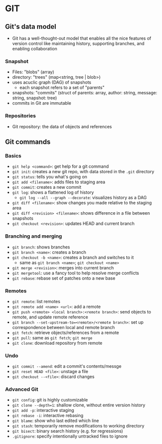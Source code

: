 # GIT

## Git's data model
- Git has a well-thought-out model that enables all the nice features of version control like maintaining history, supporting branches, and enabling collaboration

### Snapshot
- Files: "blobs" (array<byte>)
- directory: "trees" (map<string, tree | blob>)
- uses acuclic graph (DAG) of snapshots
    - each snapshot refers to a set of "parents"
- snapshots: "commits" (struct of parents: array<commit>, author: string, message: string, snapshot: tree)
- commits in Git are immutable

### Repositories
- Git repository: the data of objects and references

## Git commands

### Basics
- `git help <command>`: get help for a git command
- `git init`: creates a new git repo, with data stored in the `.git` directory
- `git status`: tells you what's going on
- `git add <filename>`: adds files to staging area
- `git commit`: creates a new commit
- `git log`: shows a flattened log of history
    - `git log --all --graph --decorate`: visualizes history as a DAG
- `git diff <filename>`: show changes you made relative to the staging area
- `git diff <revision> <filename>`: shows difference in a file between snapshots
- `git checkout <revision>`: updates HEAD and current branch

### Branching and merging
- `git branch`: shows branches
- `git branch <name>`: creates a branch
- `git checkout -b <name>`: creates a branch and switches to it
    - same as `git branch <name>`; `git checkout <name>`
- `git merge <revision>`: merges into current branch
- `git mergetool`: use a fancy tool to help resolve merge conflicts
- `git rebase`: rebase set of patches onto a new base

### Remotes
- `git remote`: list remotes
- `git remote add <name> <url>`: add a remote
- `git push <remote> <local branch>:<remote branch>`: send objects to remote, and update remote reference
- `git branch --set-upstream-to=<remote>/<remote branch>`: set up correspondence between local and remote branch
- `git fetch`: retrieve objects/references from a remote
- `git pull`: same as `git fetch`; `git merge`
- `git clone`: download repository from remote

### Undo
- `git commit --amend`: edit a commit's contents/messge
- `git reset HEAD <file>`: unstage a file
- `git checkout --<file>`: discard changes

### Advanced Git
- `git config`: git is highly customizable
- `git clone --depth=1`: shallow clone, without entire version history
- `git add -p`: interactive staging
- `git rebase -i`: interactive rebasing
- `git blame`: show who last edited which line
- `git stash`: temporarily remove modifications to working directory
- `git bisect`: binary search history (e.g. for regressions)
- `.gitignore`: specify intentionally untracked files to ignore
